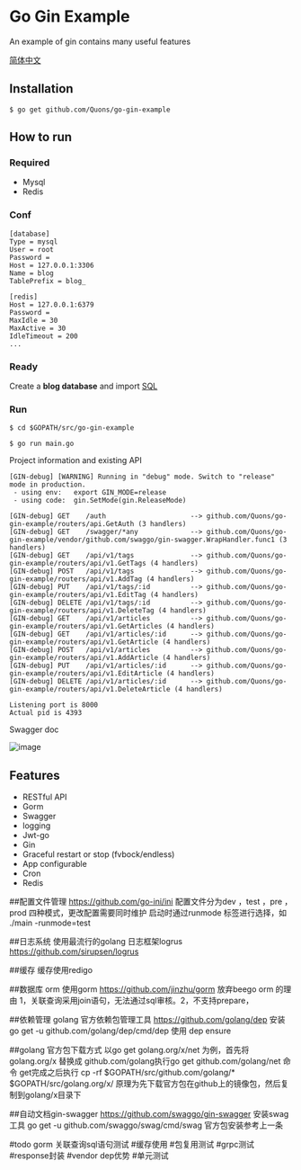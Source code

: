 # Go Gin Example

An example of gin contains many useful features

[简体中文](https://github.com/Quons/go-gin-example/blob/master/README_ZH.md)

## Installation
```
$ go get github.com/Quons/go-gin-example
```

## How to run

### Required

- Mysql
- Redis

### Conf

```
[database]
Type = mysql
User = root
Password =
Host = 127.0.0.1:3306
Name = blog
TablePrefix = blog_

[redis]
Host = 127.0.0.1:6379
Password =
MaxIdle = 30
MaxActive = 30
IdleTimeout = 200
...
```

### Ready

Create a **blog database** and import [SQL](https://github.com/Quons/go-gin-example/blob/master/docs/sql/blog.sql)

### Run
```
$ cd $GOPATH/src/go-gin-example

$ go run main.go 
```

Project information and existing API

```
[GIN-debug] [WARNING] Running in "debug" mode. Switch to "release" mode in production.
 - using env:	export GIN_MODE=release
 - using code:	gin.SetMode(gin.ReleaseMode)

[GIN-debug] GET    /auth                     --> github.com/Quons/go-gin-example/routers/api.GetAuth (3 handlers)
[GIN-debug] GET    /swagger/*any             --> github.com/Quons/go-gin-example/vendor/github.com/swaggo/gin-swagger.WrapHandler.func1 (3 handlers)
[GIN-debug] GET    /api/v1/tags              --> github.com/Quons/go-gin-example/routers/api/v1.GetTags (4 handlers)
[GIN-debug] POST   /api/v1/tags              --> github.com/Quons/go-gin-example/routers/api/v1.AddTag (4 handlers)
[GIN-debug] PUT    /api/v1/tags/:id          --> github.com/Quons/go-gin-example/routers/api/v1.EditTag (4 handlers)
[GIN-debug] DELETE /api/v1/tags/:id          --> github.com/Quons/go-gin-example/routers/api/v1.DeleteTag (4 handlers)
[GIN-debug] GET    /api/v1/articles          --> github.com/Quons/go-gin-example/routers/api/v1.GetArticles (4 handlers)
[GIN-debug] GET    /api/v1/articles/:id      --> github.com/Quons/go-gin-example/routers/api/v1.GetArticle (4 handlers)
[GIN-debug] POST   /api/v1/articles          --> github.com/Quons/go-gin-example/routers/api/v1.AddArticle (4 handlers)
[GIN-debug] PUT    /api/v1/articles/:id      --> github.com/Quons/go-gin-example/routers/api/v1.EditArticle (4 handlers)
[GIN-debug] DELETE /api/v1/articles/:id      --> github.com/Quons/go-gin-example/routers/api/v1.DeleteArticle (4 handlers)

Listening port is 8000
Actual pid is 4393
```
Swagger doc

![image](https://sfault-image.b0.upaiyun.com/286/780/2867807553-5aae27c4ac806_articlex)

## Features

- RESTful API
- Gorm
- Swagger
- logging
- Jwt-go
- Gin
- Graceful restart or stop (fvbock/endless)
- App configurable
- Cron
- Redis


##配置文件管理
https://github.com/go-ini/ini
配置文件分为dev ，test ，pre ，prod 四种模式，更改配置需要同时维护
启动时通过runmode 标签进行选择，如 ./main -runmode=test

##日志系统
使用最流行的golang 日志框架logrus
https://github.com/sirupsen/logrus

##缓存
缓存使用redigo

##数据库 orm
使用gorm
https://github.com/jinzhu/gorm
放弃beego orm 的理由 1，关联查询采用join语句，无法通过sql审核。2，不支持prepare，

##依赖管理
golang 官方依赖包管理工具
https://github.com/golang/dep
安装go get -u github.com/golang/dep/cmd/dep
使用 dep ensure

##golang 官方包下载方式
以go get golang.org/x/net 为例，首先将golang.org/x 替换成 github.com/golang执行go get github.com/golang/net 命令
get完成之后执行 cp -rf $GOPATH/src/github.com/golang/* $GOPATH/src/golang.org/x/
原理为先下载官方包在github上的镜像包，然后复制到golang/x目录下

##自动文档gin-swagger
https://github.com/swaggo/gin-swagger
安装swag 工具
go get -u github.com/swaggo/swag/cmd/swag
官方包安装参考上一条

#todo gorm 关联查询sql语句测试
#缓存使用
#包复用测试
#grpc测试
#response封装
#vendor dep优势
#单元测试